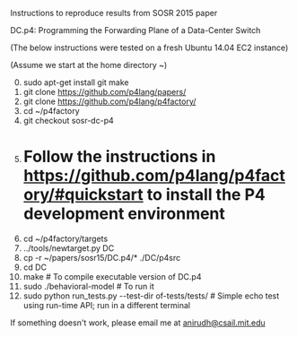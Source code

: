 Instructions to reproduce results from SOSR 2015 paper 

DC.p4: Programming the Forwarding Plane of a Data-Center Switch

(The below instructions were tested on a fresh Ubuntu 14.04 EC2 instance)

(Assume we start at the home directory ~)

0. sudo apt-get install git make
1. git clone https://github.com/p4lang/papers/
2. git clone https://github.com/p4lang/p4factory/
3. cd ~/p4factory
4. git checkout sosr-dc-p4
5. # Follow the instructions in https://github.com/p4lang/p4factory/#quickstart  to install the P4 development environment
6. cd ~/p4factory/targets
7. ../tools/newtarget.py DC
8. cp -r ~/papers/sosr15/DC.p4/* ./DC/p4src
9. cd DC
10. make # To compile executable version of DC.p4
11. sudo ./behavioral-model # To run it
12. sudo python run_tests.py --test-dir of-tests/tests/ # Simple echo test using run-time API; run in a different terminal

If something doesn't work, please email me at anirudh@csail.mit.edu
